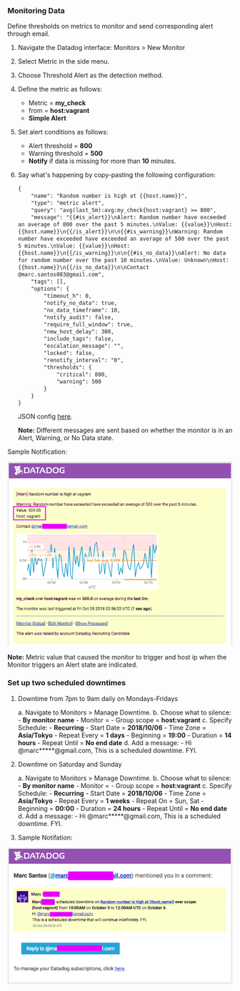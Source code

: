 ### Monitoring Data

Define thresholds on metrics to monitor and send corresponding alert through email.

1. Navigate the Datadog interface: Monitors > New Monitor
2. Select Metric in the side menu.
3. Choose Threshold Alert as the detection method.
4. Define the metric as follows:
    - Metric = **my_check**
    - from = **host:vagrant**
    - **Simple Alert**
5. Set alert conditions as follows:
    - Alert threshold = **800**
    - Warning threshold = **500**
    - **Notify** if data is missing for more than **10** minutes.
6. Say what's happening by copy-pasting the following configuration:

    ```
    {
    	"name": "Random number is high at {{host.name}}",
    	"type": "metric alert",
    	"query": "avg(last_5m):avg:my_check{host:vagrant} >= 800",
    	"message": "{{#is_alert}}\nAlert: Random number have exceeded an average of 800 over the past 5 minutes.\nValue: {{value}}\nHost: {{host.name}}\n{{/is_alert}}\n\n{{#is_warning}}\nWarning: Random number have exceeded have exceeded an average of 500 over the past 5 minutes.\nValue: {{value}}\nHost: {{host.name}}\n{{/is_warning}}\n\n{{#is_no_data}}\nAlert: No data for random number over the past 10 minutes.\nValue: Unknown\nHost: {{host.name}}\n{{/is_no_data}}\n\nContact @marc.santos083@gmail.com",
    	"tags": [],
    	"options": {
    		"timeout_h": 0,
    		"notify_no_data": true,
    		"no_data_timeframe": 10,
    		"notify_audit": false,
    		"require_full_window": true,
    		"new_host_delay": 300,
    		"include_tags": false,
    		"escalation_message": "",
    		"locked": false,
    		"renotify_interval": "0",
    		"thresholds": {
    			"critical": 800,
    			"warning": 500
    		}
    	}
    }
    ```
    JSON config [here](../scripts/monitor.json).
    
    **Note:** Different messages are sent based on whether the monitor is in an Alert, Warning, or No Data state.
    
Sample Notification:

![Alt text](../images/3_alert_sample.png?raw=true "Sample Notification")

**Note:** Metric value that caused the monitor to trigger and host ip when the Monitor triggers an Alert state are indicated.

### Set up two scheduled downtimes

1. Downtime from 7pm to 9am daily on Mondays-Fridays

    a. Navigate to Monitors > Manage Downtime.
    b. Choose what to silence:
        - **By monitor name**
        - Monitor = **<INSERT MONITOR NAME>**
        - Group scope = **host:vagrant**
    c. Specify Schedule:
        - **Recurring**
        - Start Date = **2018/10/06**
        - Time Zone = **Asia/Tokyo**
        - Repeat Every = **1 days**
        - Beginning = **19:00**
        - Duration = **14 hours**
        - Repeat Until = **No end date**
    d. Add a message:
        - Hi @marc*****@gmail.com, This is a scheduled downtime. FYI.

2. Downtime on Saturday and Sunday

    a. Navigate to Monitors > Manage Downtime.
    b. Choose what to silence:
        - **By monitor name**
        - Monitor = **<INSERT MONITOR NAME>**
        - Group scope = **host:vagrant**
    c. Specify Schedule:
        - **Recurring**
        - Start Date = **2018/10/06**
        - Time Zone = **Asia/Tokyo**
        - Repeat Every = **1 weeks**
        - Repeat On = Sun, Sat
        - Beginning = **00:00**
        - Duration = **24 hours**
        - Repeat Until = **No end date**
    d. Add a message:
        - Hi @marc*****@gmail.com, This is a scheduled downtime. FYI.

3. Sample Notifation:

![Alt text](../images/3_downtime.png?raw=true "Sample Notification")

